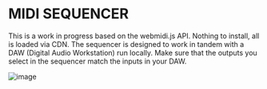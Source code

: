 # MIDI SEQUENCER

This is a work in progress based on the webmidi.js API. Nothing to install, all is loaded via CDN.
The sequencer is designed to work in tandem with a DAW (Digital Audio Workstation) run locally. Make sure that the outputs you select in the sequencer match the inputs in your DAW.

![image](https://github.com/admwln/looper/assets/143414967/6dced82e-51e3-4f8b-a90e-5cfbc7168d7a)

